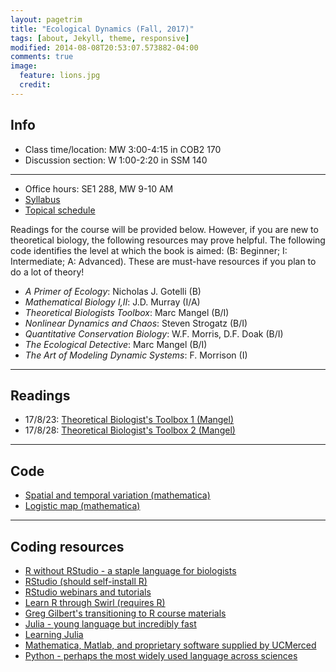 ```yaml
---
layout: pagetrim
title: "Ecological Dynamics (Fall, 2017)"
tags: [about, Jekyll, theme, responsive]
modified: 2014-08-08T20:53:07.573882-04:00
comments: true
image:
  feature: lions.jpg
  credit:
---
```


## Info
*	Class time/location: MW 3:00-4:15 in COB2 170  
*	Discussion section: W 1:00-2:20 in SSM 140

<hr>

*	Office hours: SE1 288, MW 9-10 AM  
*	[Syllabus](http://jdyeakel.github.io/teaching/ecodyn/syllabus.pdf)  
*	[Topical schedule](http://jdyeakel.github.io/teaching/ecodyn/schedule.pdf)

Readings for the course will be provided below. However, if you are new to theoretical biology, the following resources may prove helpful. The following code identifies the level at which the book is aimed: (B: Beginner; I: Intermediate; A: Advanced). These are must-have resources if you plan to do a lot of theory!  

* *A Primer of Ecology*: Nicholas J. Gotelli (B)  
* *Mathematical Biology I,II*: J.D. Murray (I/A)  
* *Theoretical Biologists Toolbox*: Marc Mangel (B/I)  
* *Nonlinear Dynamics and Chaos*: Steven Strogatz (B/I)  
* *Quantitative Conservation Biology*: W.F. Morris, D.F. Doak (B/I)  
* *The Ecological Detective*: Marc Mangel (B/I)  
* *The Art of Modeling Dynamic Systems*: F. Morrison (I)  

<hr>

## Readings
*	17/8/23: [Theoretical Biologist's Toolbox 1 (Mangel)](http://jdyeakel.github.io/teaching/ecodyn/Mangel_TBT1.pdf)  
*	17/8/28: [Theoretical Biologist's Toolbox 2 (Mangel)](http://jdyeakel.github.io/teaching/ecodyn/Mangel_TBT2.pdf)  

<hr>

## Code
* [Spatial and temporal variation (mathematica)](http://jdyeakel.github.io/teaching/ecodyn/spatial_temp_var.nb)  
* [Logistic map (mathematica)](http://jdyeakel.github.io/teaching/ecodyn/logisticmap.nb)  

<hr>

## Coding resources
* [R without RStudio - a staple language for biologists](https://www.r-project.org/about.html)  
* [RStudio (should self-install R)](https://www.rstudio.com/products/rstudio/)  
* [RStudio webinars and tutorials](https://www.rstudio.com/resources/webinars/)  
* [Learn R through Swirl (requires R)](http://swirlstats.com/students.html)  
* [Greg Gilbert's transitioning to R course materials](https://greggilbertlab.sites.ucsc.edu/teaching/rtransition/)  
* [Julia - young language but incredibly fast](https://julialang.org/)  
* [Learning Julia](https://people.eecs.berkeley.edu/~pcmoritz/julia.html)  
* [Mathematica, Matlab, and proprietary software supplied by UCMerced](http://it.ucmerced.edu/software-list/)  
* [Python - perhaps the most widely used language across sciences](https://www.python.org/)  
